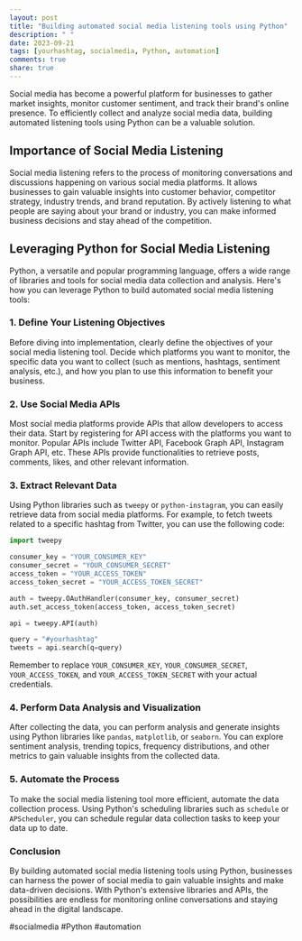 ```yaml
---
layout: post
title: "Building automated social media listening tools using Python"
description: " "
date: 2023-09-21
tags: [yourhashtag, socialmedia, Python, automation]
comments: true
share: true
---
```


Social media has become a powerful platform for businesses to gather market insights, monitor customer sentiment, and track their brand's online presence. To efficiently collect and analyze social media data, building automated listening tools using Python can be a valuable solution.

## Importance of Social Media Listening

Social media listening refers to the process of monitoring conversations and discussions happening on various social media platforms. It allows businesses to gain valuable insights into customer behavior, competitor strategy, industry trends, and brand reputation. By actively listening to what people are saying about your brand or industry, you can make informed business decisions and stay ahead of the competition.

## Leveraging Python for Social Media Listening

Python, a versatile and popular programming language, offers a wide range of libraries and tools for social media data collection and analysis. Here's how you can leverage Python to build automated social media listening tools:

### 1. Define Your Listening Objectives

Before diving into implementation, clearly define the objectives of your social media listening tool. Decide which platforms you want to monitor, the specific data you want to collect (such as mentions, hashtags, sentiment analysis, etc.), and how you plan to use this information to benefit your business.

### 2. Use Social Media APIs

Most social media platforms provide APIs that allow developers to access their data. Start by registering for API access with the platforms you want to monitor. Popular APIs include Twitter API, Facebook Graph API, Instagram Graph API, etc. These APIs provide functionalities to retrieve posts, comments, likes, and other relevant information.

### 3. Extract Relevant Data

Using Python libraries such as `tweepy` or `python-instagram`, you can easily retrieve data from social media platforms. For example, to fetch tweets related to a specific hashtag from Twitter, you can use the following code:

```python
import tweepy

consumer_key = "YOUR_CONSUMER_KEY"
consumer_secret = "YOUR_CONSUMER_SECRET"
access_token = "YOUR_ACCESS_TOKEN"
access_token_secret = "YOUR_ACCESS_TOKEN_SECRET"

auth = tweepy.OAuthHandler(consumer_key, consumer_secret)
auth.set_access_token(access_token, access_token_secret)

api = tweepy.API(auth)

query = "#yourhashtag"
tweets = api.search(q=query)
```

Remember to replace `YOUR_CONSUMER_KEY`, `YOUR_CONSUMER_SECRET`, `YOUR_ACCESS_TOKEN`, and `YOUR_ACCESS_TOKEN_SECRET` with your actual credentials.

### 4. Perform Data Analysis and Visualization

After collecting the data, you can perform analysis and generate insights using Python libraries like `pandas`, `matplotlib`, or `seaborn`. You can explore sentiment analysis, trending topics, frequency distributions, and other metrics to gain valuable insights from the collected data.

### 5. Automate the Process

To make the social media listening tool more efficient, automate the data collection process. Using Python's scheduling libraries such as `schedule` or `APScheduler`, you can schedule regular data collection tasks to keep your data up to date.

### Conclusion

By building automated social media listening tools using Python, businesses can harness the power of social media to gain valuable insights and make data-driven decisions. With Python's extensive libraries and APIs, the possibilities are endless for monitoring online conversations and staying ahead in the digital landscape.

#socialmedia #Python #automation